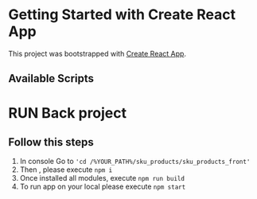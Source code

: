 # Getting Started with Create React App

This project was bootstrapped with [Create React App](https://github.com/facebook/create-react-app).

## Available Scripts

# RUN Back project

## Follow this steps

 1. In console Go to `'cd /%YOUR_PATH%/sku_products/sku_products_front'`
 2. Then , please execute `npm i`
 3. Once installed all modules, execute `npm run build`
 7. To run app on your local please execute `npm start`